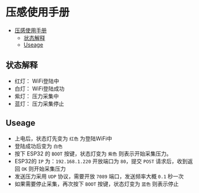 # 压感使用手册

- [压感使用手册](#压感使用手册)
  - [状态解释](#状态解释)
  - [Useage](#useage)

## 状态解释

- 红灯： WiFi登陆中
- 白灯： WiFi登陆成功
- 紫灯： 压力采集中
- 蓝灯： 压力采集停止

## Useage

- 上电后，状态灯先变为 `红色` 为登陆WiFi中
- 登陆成功后变为 `白色` 
- 按下 ESP32 的 `BOOT` 按键，状态灯变为 `紫色` 则表示开始采集压力。
- ESP32的 `IP` 为：`192.168.1.220` 开放端口为 `80`，提交 `POST` 请求后，收到返回 `OK` 则开始采集压力
- 发送压力采用 `UDP` 协议，需要开放 `7089` 端口，发送频率大概 `0.1` 秒一次
- 如果需要停止采集，再次按下 `BOOT` 按键，状态灯变为 `蓝色` 则表示停止
